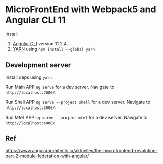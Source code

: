 # MicroFrontEnd with Webpack5  and Angular CLI 11

Install

1. [Angular CLI](https://github.com/angular/angular-cli) version 11.2.4.
2. [YARN](https://classic.yarnpkg.com/en/docs/install/#mac-stable) using  `npm install --global yarn`



## Development server

Install deps using `yarn`

Run Main APP  `ng serve` for a dev server. Navigate to `http://localhost:2000/`. 

Run Shell APP  `ng serve --project shell` for a dev server. Navigate to `http://localhost:5000/`. 

Run Mfe1 APP  `ng serve --project mfe1` for a dev server. Navigate to `http://localhost:4000/`. 


## Ref

https://www.angulararchitects.io/aktuelles/the-microfrontend-revolution-part-2-module-federation-with-angular/



